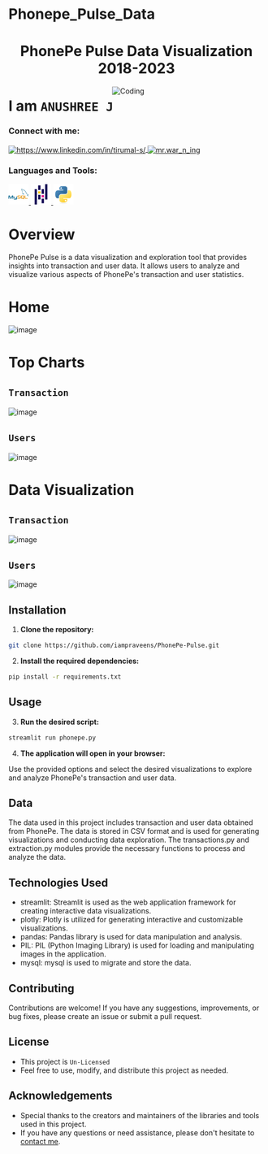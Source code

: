 # Phonepe_Pulse_Data
<h1 align="center">PhonePe Pulse Data Visualization 2018-2023</h1> </p>
<img align="right" alt="Coding" width="300" src="https://media.tenor.com/YZPnGuPeZv8AAAAd/coding.gif">

</a><h1>I am `ANUSHREE J`</h1>
<h3 align="left">Connect with me:</h3>
<p align="left">
<a href="https://linkedin.com/in/https://www.linkedin.com/in/anushree-javaregowda
  /" target="blank"><img align="center" src="https://raw.githubusercontent.com/rahuldkjain/github-profile-readme-generator/master/src/images/icons/Social/linked-in-alt.svg" alt="https://www.linkedin.com/in/tirumal-s/" height="30" width="40" />
<a href="https://instagram.com/rajendsathish_sk/" target="blank"><img align="center" src="https://raw.githubusercontent.com/rahuldkjain/github-profile-readme-generator/master/src/images/icons/Social/instagram.svg" alt="mr.war_n_ing" height="30" width="40" /></a>
</p>

<h3 align="left">Languages and Tools:</h3>
<p align="left"> <a href="https://www.mysql.com/" target="_blank" rel="noreferrer"> <img src="https://raw.githubusercontent.com/devicons/devicon/master/icons/mysql/mysql-original-wordmark.svg" alt="mysql" width="40" height="40"/> </a> <a href="https://pandas.pydata.org/" target="_blank" rel="noreferrer"> <img src="https://raw.githubusercontent.com/devicons/devicon/2ae2a900d2f041da66e950e4d48052658d850630/icons/pandas/pandas-original.svg" alt="pandas" width="40" height="40"/> </a> <a href="https://www.python.org" target="_blank" rel="noreferrer"> <img src="https://raw.githubusercontent.com/devicons/devicon/master/icons/python/python-original.svg" alt="python" width="40" height="40"/> </a></p>







# Overview

PhonePe Pulse is a data visualization and exploration tool that provides insights into transaction and user data. It allows users to analyze and visualize various aspects of PhonePe's transaction and user statistics.

# Home

![image](https://github.com/sathishkumarraj/PhonePe_pulse/assets/116692780/91b9515d-fa65-40b5-8acc-ec96dcb8c715)

# Top Charts

## `Transaction`

![image](https://github.com/sathishkumarraj/PhonePe_pulse/assets/116692780/caf9828b-5f4a-4692-8938-6f284e97ecfb)

## `Users`

![image](https://github.com/sathishkumarraj/PhonePe_pulse/assets/116692780/29cccd84-c39b-45df-b0e7-0fa844ae13f9)

#  Data Visualization

## `Transaction`

![image](https://github.com/sathishkumarraj/PhonePe_pulse/assets/116692780/de3b7e73-6dfa-4910-923c-a9f916672cbc)

## `Users`

![image](https://github.com/sathishkumarraj/PhonePe_pulse/assets/116692780/b17c0627-9808-4250-8bb6-529bf5a7d641)

## Installation

1. **Clone the repository:**
```bash
git clone https://github.com/iampraveens/PhonePe-Pulse.git
```

2. **Install the required dependencies:**
```bash
pip install -r requirements.txt
```

## Usage

3. **Run the desired script:**
```bash
streamlit run phonepe.py
```
4. **The application will open in your browser:**
   
Use the provided options and select the desired visualizations to explore and analyze PhonePe's transaction and user data.

## Data
The data used in this project includes transaction and user data obtained from PhonePe. The data is stored in CSV format and is used for generating visualizations and conducting data exploration. The transactions.py and extraction.py modules provide the necessary functions to process and analyze the data.

## Technologies Used
- streamlit: Streamlit is used as the web application framework for creating interactive data visualizations.
- plotly: Plotly is utilized for generating interactive and customizable visualizations.
- pandas: Pandas library is used for data manipulation and analysis.
- PIL: PIL (Python Imaging Library) is used for loading and manipulating images in the application.
- mysql: mysql is used to migrate and store the data.

## Contributing

Contributions are welcome! If you have any suggestions, improvements, or bug fixes, please create an issue or submit a pull request.

## License

- This project is `Un-Licensed`
- Feel free to use, modify, and distribute this project as needed.

## Acknowledgements

- Special thanks to the creators and maintainers of the libraries and tools used in this project.
- If you have any questions or need assistance, please don't hesitate to [contact me](https://www.linkedin.com/in/karthick-ravikumar/).
